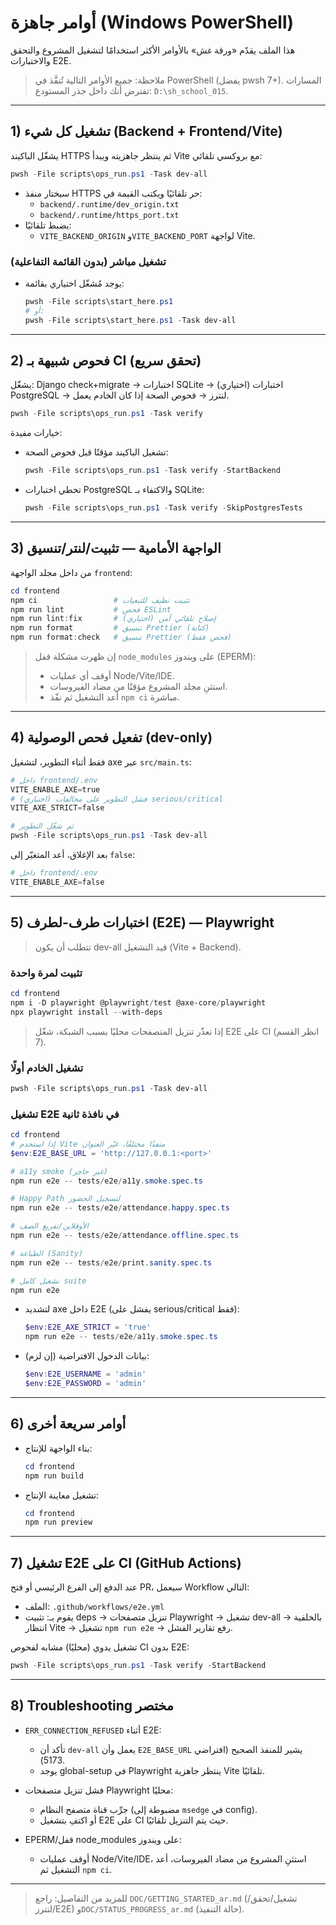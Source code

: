 # أوامر جاهزة (Windows PowerShell)

هذا الملف يقدّم «ورقة غش» بالأوامر الأكثر استخدامًا لتشغيل المشروع والتحقق والاختبارات E2E.

> ملاحظة: جميع الأوامر التالية تُنفَّذ في PowerShell (يفضل pwsh 7+). المسارات تفترض أنك داخل جذر المستودع: `D:\sh_school_015`.

---

## 1) تشغيل كل شيء (Backend + Frontend/Vite)

يشغّل الباكيند HTTPS ثم ينتظر جاهزيته ويبدأ Vite مع بروكسي تلقائي:

```powershell
pwsh -File scripts\ops_run.ps1 -Task dev-all
```

- سيختار منفذ HTTPS حر تلقائيًا ويكتب القيمة في:
  - `backend/.runtime/dev_origin.txt`
  - `backend/.runtime/https_port.txt`
- يضبط تلقائيًا:
  - `VITE_BACKEND_ORIGIN` و`VITE_BACKEND_PORT` لواجهة Vite.

### تشغيل مباشر (بدون القائمة التفاعلية)
- يوجد مُشغّل اختياري بقائمة:
  ```powershell
  pwsh -File scripts\start_here.ps1
  # أو:
  pwsh -File scripts\start_here.ps1 -Task dev-all
  ```

---

## 2) فحوص شبيهة بـ CI (تحقق سريع)

يشغّل: Django check+migrate → اختبارات SQLite → (اختياري) اختبارات PostgreSQL → لنترز → فحوص الصحة إذا كان الخادم يعمل.

```powershell
pwsh -File scripts\ops_run.ps1 -Task verify
```

خيارات مفيدة:

- تشغيل الباكيند مؤقتًا قبل فحوص الصحة:
  ```powershell
  pwsh -File scripts\ops_run.ps1 -Task verify -StartBackend
  ```

- تخطي اختبارات PostgreSQL والاكتفاء بـ SQLite:
  ```powershell
  pwsh -File scripts\ops_run.ps1 -Task verify -SkipPostgresTests
  ```

---

## 3) الواجهة الأمامية — تثبيت/لنتر/تنسيق

من داخل مجلد الواجهة `frontend`:

```powershell
cd frontend
npm ci                 # تثبيت نظيف للتبعيات
npm run lint           # فحص ESLint
npm run lint:fix       # إصلاح تلقائي آمن (اختياري)
npm run format         # تنسيق Prettier (كتابة)
npm run format:check   # تنسيق Prettier (فحص فقط)
```

> إن ظهرت مشكلة قفل `node_modules` على ويندوز (EPERM):
> - أوقف أي عمليات Node/Vite/IDE.
> - استثنِ مجلد المشروع مؤقتًا من مضاد الفيروسات.
> - أعد التشغيل ثم نفّذ `npm ci` مباشرة.

---

## 4) تفعيل فحص الوصولية (dev-only)

فقط أثناء التطوير، لتشغيل axe عبر `src/main.ts`:

```powershell
# داخل frontend/.env
VITE_ENABLE_AXE=true
# (اختياري) فشل التطوير على مخالفات serious/critical
VITE_AXE_STRICT=false

# ثم شغّل التطوير
pwsh -File scripts\ops_run.ps1 -Task dev-all
```

بعد الإغلاق، أعد المتغيّر إلى `false`:

```powershell
# داخل frontend/.env
VITE_ENABLE_AXE=false
```

---

## 5) اختبارات طرف-لطرف (E2E) — Playwright

> تتطلب أن يكون dev-all قيد التشغيل (Vite + Backend).

### تثبيت لمرة واحدة
```powershell
cd frontend
npm i -D playwright @playwright/test @axe-core/playwright
npx playwright install --with-deps
```

> إذا تعذّر تنزيل المتصفحات محليًا بسبب الشبكة، شغّل E2E على CI (انظر القسم 7).

### تشغيل الخادم أولًا
```powershell
pwsh -File scripts\ops_run.ps1 -Task dev-all
```

### تشغيل E2E في نافذة ثانية
```powershell
cd frontend
# إذا استخدم Vite منفذًا مختلفًا، غيّر العنوان
$env:E2E_BASE_URL = 'http://127.0.0.1:<port>'

# a11y smoke (غير حاجز)
npm run e2e -- tests/e2e/a11y.smoke.spec.ts

# Happy Path لتسجيل الحضور
npm run e2e -- tests/e2e/attendance.happy.spec.ts

# الأوفلاين/تفريغ الصف
npm run e2e -- tests/e2e/attendance.offline.spec.ts

# الطباعة (Sanity)
npm run e2e -- tests/e2e/print.sanity.spec.ts

# تشغيل كامل suite
npm run e2e
```

- لتشديد axe داخل E2E (يفشل على serious/critical فقط):
  ```powershell
  $env:E2E_AXE_STRICT = 'true'
  npm run e2e -- tests/e2e/a11y.smoke.spec.ts
  ```

- بيانات الدخول الافتراضية (إن لزم):
  ```powershell
  $env:E2E_USERNAME = 'admin'
  $env:E2E_PASSWORD = 'admin'
  ```

---

## 6) أوامر سريعة أخرى

- بناء الواجهة للإنتاج:
  ```powershell
  cd frontend
  npm run build
  ```

- تشغيل معاينة الإنتاج:
  ```powershell
  cd frontend
  npm run preview
  ```

---

## 7) تشغيل E2E على CI (GitHub Actions)

عند الدفع إلى الفرع الرئيسي أو فتح PR، سيعمل Workflow التالي:

- الملف: `.github/workflows/e2e.yml`
- يقوم بـ: تثبيت deps → تنزيل متصفحات Playwright → تشغيل dev-all بالخلفية → انتظار Vite → تشغيل `npm run e2e` → رفع تقارير الفشل.

تشغيل يدوي (محليًا) مشابه لفحوص CI بدون E2E:

```powershell
pwsh -File scripts\ops_run.ps1 -Task verify -StartBackend
```

---

## 8) Troubleshooting مختصر

- `ERR_CONNECTION_REFUSED` أثناء E2E:
  - تأكد أن `dev-all` يعمل وأن `E2E_BASE_URL` يشير للمنفذ الصحيح (افتراضي 5173).
  - يوجد global-setup في Playwright ينتظر جاهزية Vite تلقائيًا.

- فشل تنزيل متصفحات Playwright محليًا:
  - جرِّب قناة متصفح النظام (مضبوطة إلى `msedge` في config).
  - أو اكتفِ بتشغيل E2E على CI حيث يتم التنزيل تلقائيًا.

- EPERM/قفل node_modules على ويندوز:
  - أوقف عمليات Node/Vite/IDE، استثنِ المشروع من مضاد الفيروسات، أعد التشغيل ثم `npm ci`.

---

> للمزيد من التفاصيل: راجع `DOC/GETTING_STARTED_ar.md` (تشغيل/تحقق/لنترز/E2E) و`DOC/STATUS_PROGRESS_ar.md` (حالة التنفيذ).